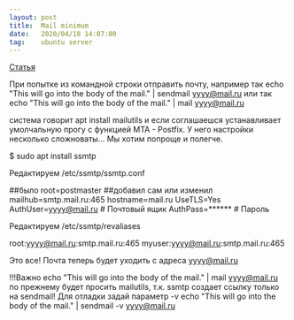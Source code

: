 ```yaml
---
layout: post
title:  Mail minimum
date:   2020/04/18 14:07:00
tag:    ubuntu server
---
```



[Статья](https://serveradmin.ru/nastroyka-email-opoveshheniy-v-zabbix/)

При попытке из командной строки отправить почту, например так
echo "This will go into the body of the mail." | sendmail yyyy@mail.ru
или так
echo "This will go into the body of the mail." | mail yyyy@mail.ru

система говорит
apt install mailutils
и если соглашаешся устанавливает умолчальную прогу с функцией MTA - Postfix.
У него настройки несколько сложноваты...
Мы хотим попроще и полегче.

$ sudo apt install ssmtp

Редактируем /etc/ssmtp/ssmtp.conf

##было
root=postmaster
##добавил сам или изменил
mailhub=smtp.mail.ru:465
hostname=mail.ru
UseTLS=Yes
AuthUser=yyyy@mail.ru # Почтовый ящик
AuthPass=****** # Пароль

Редактируем /etc/ssmtp/revaliases

root:yyyy@mail.ru:smtp.mail.ru:465
myuser:yyyy@mail.ru:smtp.mail.ru:465

Это все! Почта теперь будет уходить с адреса yyyy@mail.ru

!!!Важно
echo "This will go into the body of the mail." | mail yyyy@mail.ru
по прежнему будет просить mailutils, т.к. ssmtp создает ссылку только на sendmail!
Для отладки задай параметр -v
echo "This will go into the body of the mail." | sendmail -v yyyy@mail.ru

